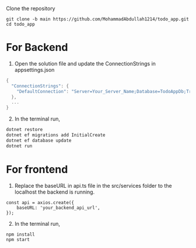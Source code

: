 Clone the repository
```git
git clone -b main https://github.com/MohammadAbdullah1214/todo_app.git
cd todo_app
```


# **For Backend**
1. Open the solution file and update the ConnectionStrings in appsettings.json

```csharp
{
  "ConnectionStrings": {
    "DefaultConnection": "Server=Your_Server_Name;Database=TodoAppDb;Trusted_Connection=True;MultipleActiveResultSets=true;TrustServerCertificate=True;"
  },
  ...
}
```

2. In the terminal run,
```csharp
dotnet restore
dotnet ef migrations add InitialCreate
dotnet ef database update
dotnet run
```


# **For frontend**
1) Replace the baseURL in api.ts file in the src/services folder to the localhost the backend is running.
```npm
const api = axios.create({
    baseURL: 'your_backend_api_url',
});
```
   
2) In the terminal run,
```npm
npm install
npm start
```
